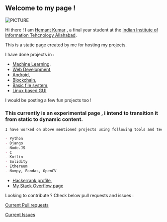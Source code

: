 ## Welcome to my page !

![PICTURE](https://media-exp1.licdn.com/dms/image/C5103AQEbeJcwmNIuvg/profile-displayphoto-shrink_200_200/0?e=1594857600&v=beta&t=FmEMiLupZB3xe9E7UJsnEV484dxZPYir5bHomgxL8lw)

Hi there ! I am [Hemant Kumar](https://www.linkedin.com/in/hemant-kumar-0a637616a/) , a final year student at the [Indian Institute of Information Tehcnology Allahabad](https://www.iiita.ac.in/). 

This is a static page created by me for hosting my projects.

I have done projects in :
 - [Machine Learning](https://github.com/hkbiet/Deep-Learning-Detection-in-Cancer-Images),
 - [Web Development](https://github.com/hkbiet/Django), 
 - [Android](https://github.com/hkbiet/Android),
 - [Blockchain](https://github.com/hkbiet/blockchain-1), 
 - [Basic file system](https://github.com/hkbiet/Project-FileSystem),
 - [Linux based GUI](https://github.com/hkbiet/PyQt5)

I would be posting a few fun projects too !

### This currently is an experimental page , i intend to transition it from static to dynamic content.

```markdown
I have worked on above mentioned projects using following tools and technologies.

- Python
- Django
- Node.JS
- C
- Kotlin
- Solidity
- Ethereum
- Numpy, Pandas, OpenCV

```
- [Hackerrank profile](https://www.hackerrank.com/hemant_kumar29),
- [My Stack Overflow page](https://stackoverflow.com/users/1793586/hemant-kumar?tab=topactivity)


Looking to contribute ? Check below pull requests and issues : 

[Current Pull requests](https://github.com/pulls) 

[Current Issues](https://github.com/issues)
